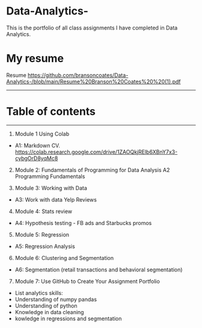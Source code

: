 # Data-Analytics-




This is the portfolio of all class assignments I have completed in Data Analytics.




# My resume


Resume https://github.com/bransoncoates/Data-Analytics-/blob/main/Resume%20Branson%20Coates%20%20(1).pdf



---


# Table of contents 
---

1. Module 1 Using Colab 
  * A1: Markdown CV. https://colab.research.google.com/drive/1ZAOQkjRElb6XBnY7x3-cybgOrD8yqMc8
2. Module 2: Fundamentals of Programming for Data Analysis
A2 Programming Fundamentals

3. Module 3: Working with Data
  * A3: Work with data Yelp Reviews

4. Module 4: Stats review
  * A4: Hypothesis testing - FB ads and Starbucks promos

5. Module 5: Regression
  * A5: Regression Analysis

6. Module 6: Clustering and Segmentation
  * A6: Segmentation (retail transactions and behavioral segmentation)

7. Module 7: Use GitHub to Create Your Assignment Portfolio 
  * List analytics skills:
  * Understanding of numpy pandas 
  * Understanding of python 
  * Knowledge in data cleaning 
  * kowledge in regressions and segmentation 
